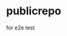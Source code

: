 # publicrepo
for e2e test






















































































































































































































































































































































































































































































































































































































































































































































































































































































































































































































































































































































































































































































































































































































































































































































































































































































































































































































































































































































































































































































































































































































































































































































































































































































































































































































































































































































































































































































































































































































































































































































































































































































































































































































































































































































































































































































































































































































































































